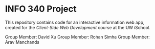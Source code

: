 # INFO 340 Project

This repository contains code for an interactive information web app, created for the _Client-Side Web Development_ course at the UW iSchool.

Group Member:
David Xu
Group Member:
Rohan Simha
Group Member:
Arav Manchanda

